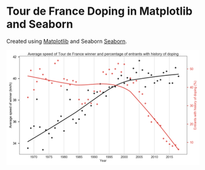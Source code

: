 # Tour de France Doping in Matplotlib and Seaborn

Created using [Matplotlib](https://github.com/matplotlib/matplotlib) and Seaborn [Seaborn](https://github.com/mwaskom/seaborn).

<img src="tdf.png"/>

